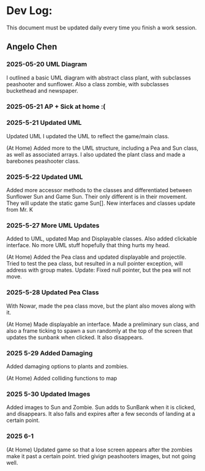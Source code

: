 # Dev Log:

This document must be updated daily every time you finish a work session.

## Angelo Chen

### 2025-05-20 UML Diagram
 I outlined a basic UML diagram with abstract class plant, with subclasses peashooter and sunflower. Also a class zombie, with subclasses buckethead and newspaper.

### 2025-05-21 AP + Sick at home :(

### 2025-5-21 Updated UML
 Updated UML
 I updated the UML to reflect the game/main class.

 (At Home)
 Added more to the UML structure, including a Pea and Sun class, as well as associated arrays. I also updated the plant class and made a barebones peashooter class.

### 2025-5-22 Updated UML
 Added more accessor methods to the classes and differentiated between Sunflower Sun and Game Sun. Their only different is in their movement. They will update the static game Sun[]. New interfaces and classes update from Mr. K

### 2025-5-27 More UML Updates
 Added to UML, updated Map and Displayable classes. Also added clickable interface. No more UML stuff hopefully that thing hurts my head.

 (At Home)
 Added the Pea class and updated displayable and projectile. Tried to test the pea class, but resulted in a null pointer exception, will address with group mates.
 Update: Fixed null pointer, but the pea will not move.

### 2025-5-28 Updated Pea Class
 With Nowar, made the pea class move, but the plant also moves along with it.

 (At Home)
 Made displayable an interface. Made a preliminary sun class, and also a frame ticking to spawn a sun randomly at the top of the screen that updates the sunbank when clicked. It also disappears.

 ### 2025 5-29 Added Damaging
  Added damaging options to plants and zombies.

  (At Home)
  Added colliding functions to map

### 2025 5-30 Updated Images
  Added images to Sun and Zombie. Sun adds to SunBank when it is clicked, and disappears. It also falls and expires after a few seconds of landing at a certain point.

### 2025 6-1
  (At Home)
  Updated game so that a lose screen appears after the zombies make it past a certain point. tried givign peashooters images, but not going well.

